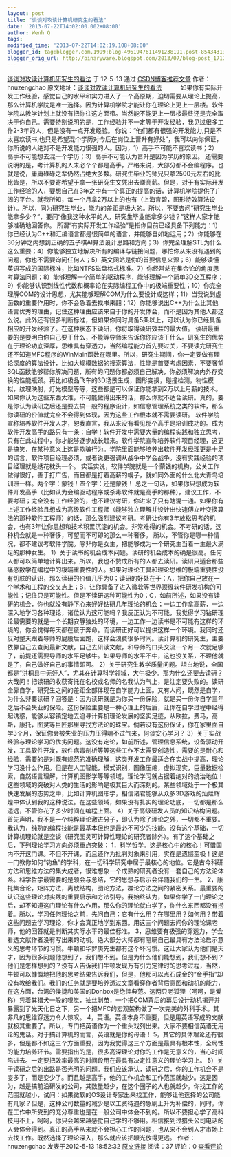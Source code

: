 ```yaml
---
layout: post
title: "谈谈对攻读计算机研究生的看法"
date: '2013-07-22T14:02:00.002+08:00'
author: Wenh Q
tags:
modified_time: '2013-07-22T14:02:19.108+08:00'
blogger_id: tag:blogger.com,1999:blog-4961947611491238191.post-8543431340423352959
blogger_orig_url: http://binaryware.blogspot.com/2013/07/blog-post_1712.html
---
```

[
谈谈对攻读计算机研究生的看法](http://blog.csdn.net/hnuzengchao/article/details/7562723)
于 12-5-13 通过
[CSDN博客推荐文章](http://blog.csdn.net/) 作者：hnuzengchao
原文地址：[谈谈对攻读计算机研究生的看法](http://blog.sina.com.cn/s/blog_4c5db5b901012a23.html)  
       
如果你有实际开发工作经验，感觉自己的水平和实力进入了一个高原期，迫切需要从理论上提高，那么计算机学院是唯一选择。因为计算机学院才能让你在理论上更上一层楼。软件学院从教学计划上就没有把你往这方面带。当然能不能更上一层楼最终还是完全取决于你自己。需要特别说明的是，工作经验并不一定等于开发经验，我见过很多工作2-3年的人，但是没有一点开发经验。
你说：“他们都有很强的开发能力,只是不太喜欢读书,也只是希望混个学历对今后在岗位上晋升有好处”，我可以向你保证，你所说的人绝对不是开发能力很强的人。因为，1）高手不可能不喜欢读书；2）高手不可能想去混一个学历；3）高手不可能认为晋升是因为学历的原因。
还需要说明的是，考计算机的人未必个个都是高手，严格来说，大部分都不会编程序。也就是说，庸庸碌碌之辈仍然占绝大多数。研究生毕业的师兄只拿2500元左右的比比皆是，所以不要寄希望于拿一张研究生文凭出去赚高薪。但是，对于有实际开发工作经验的人，要想自己在3年之中有一个真正的提高的话，计算机学院提供了广阔的平台。就我所知，每一个月拿2万以上的也有（上海育碧，图形特效算法设计）。所以，同为研究生毕业，能力的差距是极大的。所以，不要去问“研究生毕业能拿多少？”，要问“像我这种水平的人，研究生毕业能拿多少钱？”这样人家才能够准确地回答你。
所谓“有实际开发工作经验”是指你目前已经具备下列能力：1）你已经认为C++和汇编语言都是很简单的语言，并能够自如地运用；2）你能够在30分钟之内想到正确的五子棋AI算法设计思路和方向；3）你完全理解STL为什么这么重要；4）你能够独立地解决所有的编译与链接问题，哪怕你从来没有遇到的问题，你也不需要询问任何人；5）英文网站是你的首要信息来源；6）能够读懂英语写成的国际标准，比如NTFS磁盘格式标准。7）你经常站在集合论的角度思考算法问题；8）能够理解一个简单的驱动程序，能够理解一个简单3D交互程序；9）你能够认识到线性代数和概率论在实际编程工作中的极端重要性；10）你完全理解COM的设计思想，尤其能够理解COM为什么要设计成这样；11）当我说到虚函数的重要作用时，你不会急着去找书来翻；12）你能够说出C++为什么比其他语言优秀的理由，记住这种理由应该来自于你的开发体会，而不是因为其他人都这么说。此外还有很多判断标准，但如果你同时具备5条以上，可以认为你已经具备相应的开发经验了。在这种状态下读研，你将取得读研效益的最大值。
读研最重要的是要明白你自己要干什么，不能等导师来告诉你你应该干什么。研究生的优势在于理论功底深厚，思维具有穿透力，当然编程能力首先要过关，不要读完研究生还不知道MFC程序的WinMain函数在哪里。所以，研究生期间，你一定要做有理论深度的算法设计，比如大规模数据的搜索算法，性能是首要考虑因素，不要奢望SQL函数能够帮你解决问题，所有的问题你都必须自己解决，你必须解决内外存交换的性能瓶颈。再比如极品飞车的3D场景生成，图形变换，碰撞检测，物性模拟，纹理映射，灯光模型等等，这些都是可以保证你能拿到2万以上月薪的技术。如果你认为这些东西太难，不可能做得出来的话，那么你就不适合读研。真的，要是你认为读研之后还是要去搞一般的程序设计，如信息管理系统之类的软件，那么你读研的价值就完全不会得到体现，因为这些工作根本就不需要读研。
软件学院宣称培养软件开发人才，恕我直言，我从来没有看见那个高手是培训成功的。成为软件开发高手的路只有一条：自学！软件开发中需要大量的编程实践和独立思考，只有在此过程中，你才能够逐步成长起来。软件学院宣称培养软件项目经理，这更是搞笑，在某种意义上这是欺骗行为。学院里面能够培养出软件开发经理更是十足的谎言，软件项目经理必须，或者说更强调从战争中学会战争。没有实践经验的项目经理就是绣花枕头一个。
实话实说，软件学院就是一个蒙钱的机构，公关工作做得很好，善于打广告，而且都是打着高薪的幌子，就如同外面的什么北大青鸟培训班一样。两个字：蒙钱！四个字：还是蒙钱！
总之一句话，如果你只想成为软件开发高手（比如认为会编驱动程序或杀毒软件就是高手的那种），建议工作，不要考研；完全没有工作经验的，也不建议考研，你进来了只有瞎混一通。如果你有上述工作经验且想成为高级软件工程师（能够独立理解并设计出快速傅立叶变换算法的那种软件工程师）的话，那么强烈建议考研。考研让你有3年放松思考的机会，也有3年让你思想和技术积累沉淀的机会。非常难得的机会。不考研的话，这种机会就是一种奢侈，可望而不可即的那么一种奢侈。
所以，不管你是哪一种情况，都不建议考软件学院。除非你是女生，把能够成为一个研究生当着一生最大满足的那种女生。
1）关于读书的机会成本问题。读研的机会成本的确是很高。任何人都可以简单地计算出来。所以，我也不赞成所有的人都去读研。读研只适合那些痛感数学在编程中的极端重要性的人。如果对理论工具和理论思维的极端重要性没有切肤的认识，那么读研的价值几乎为0；读研的好处在于：A，把你自己放在一个学术和工程的交叉点上；B，让你具备了进入微软等世界顶级软件研发机构的可能性；记住只是可能性。但是不读研这种可能性为0；C，如前所述，如果没有读研的机会，你也就没有静下心来好好钻研几年理论的机会；一边工作拿高薪，一边深入地学习各种理论，诸位认为这可能吗？我反正认为不可能，我觉得学习钻研理论最需要的就是一个长期安静独处的环境，一边工作一边读书是不可能有这样的环境的，你会觉得每天都在疲于奔命。而读研正好可以提供这样一个环境。我同时还反对整天跟着导师的屁股后面跑，这样会浪费很多时间。读计算机的研究生，主要依靠自己去查阅最新文献，自己去研读文献，和导师的口头交流一个月一次就足够了，前提还需要导师的水平足够牛。如果导师的水平不牛，这也没关系，不理他就是了，自己做好自己的事情即可。
2）关于研究生教学质量问题。坦白地说，全国都是“洪桐县中无好人”，尤其在计算科学领域，大牛极少。那为什么还要去读研？大哉问！把读研的收获寄托在名校或名师的名我认为气上，是注定要失败的。读研全靠自学，研究生之间的差距全部体现在自学能力上面。又有人问，既然是自学，为什么非要读研？回答是：因为读研就是为你买一份保险，就是买一份你自学三年之后不会失业的保险。这份保险主要是一种心理上的后盾，让你在自学过程中经得起诱惑，能够从容镇定地去追寻计算机理论发展的坚实足迹，从欧拉，费马，高斯，康托，图灵等巨匠那里寻找方法论的珠宝。倘若没有这份保证，你在家里面自学3个月，保证你会被失业的压力压得喘不过气来，何谈安心学习？
3）关于实战经验与理论学习的优劣问题。这没有定论，如前所述，管理信息系统，设备驱动开发，工具软件开发，软件病毒剖析等等这些工作不太需要创造性，需要的是耐心和经验，需要的是对既有规范的准确理解，这类开发工作最适合在实战中提高，理论学习没什么作用。但是在人工智能，模式识别，图像压缩，虚拟现实，巨量数据检索，自然语言理解，计算机图形学等等领域，理论学习就占据着绝对的统治地位！这些领域的突破对人类的生活的影响是极其巨大而深刻的。某些领域处于一个极其快速发展的态势之中，比如计算机图形学，相信诸君能够从众多3D游戏的灿烂辉煌中体认到我的这种说法。在这些领域，如果没有扎实的理论功底，一切都是那么遥远，不管你花了多少时间在编程上面。
4）关于高级研发人员的知识结构问题。首先声明，我不是一个纯粹理论激进分子，即认为除了理论之外，一切都不重要。我认为，纯熟的编程技能是最基本但也是最必不可少的技能。没有这个基础，一切计算机理论就是空谈（研究图灵可计算性理论的研究者除外）。有了这个基础之后，下列理论学习方向必须重点突破：
1，科学哲学。这是核心中的核心！可惜国内不开这门课。不但不开课，而且还作为批判对象来引用，实在是遗憾至极！这是一门教你如何“钓鱼”的学科，在一切科学研究中居于最核心的地位。它是古今科研方法和思维方法的集大成者，很难想象一个成熟的研究者没有一套自己的方法论体系。科学哲学最需要的是领会与总结，它的思想与启示会伴随我们的一生。
2，康托集合论，矩阵方法，离散结构，图论方法，群论方法之间的紧密关系。最重要的认识这些理论对实践的重要启示和方法引导。我始终认为，如果你学了一门理论之后，却不知道这门理论有什么作用，那么你的理论就白学了，你什么东西都没有捞着。所以，学习任何理论之前，先问自己：它有什么用？在哪里用？如何用？带着这些问题去学习理论，你才会真正地学到东西。用这三个问题去问你的理论课老师，他的回答就是判断其实际水平的最佳标准。
3，思维要有极强的穿透力，学会看透文献作者没有写出来的动机。绝大部分大师都有隐瞒自己最具有方法论启示意义的思考环节的习惯。牛顿和华罗庚先生都有这个坏习惯。这让大家认为他们是天才，因为很多问题他想到了，我们想不到。但是为什么他们能想到，我们想不到？他们是怎样想到的？没有人告诉我们牛顿发现万有引力定律时的思考过程，当然，牛顿可以慷慨地把他的思考结果告诉我们，但是，他那可以点石成金的“金手指”却没有教给我们。我们的任务就是要培养透过文章看穿作者背后意图和动机的能力，在这方面，台湾的侯捷和美国的Donbox是绝佳典范。这两只老狐狸（呵呵，是爱称）凭着其猎犬一般的嗅觉，抽丝剥茧，一个把COM背后的幕后设计动机揭开并暴露到了光天化日之下，另一个把MFC的宏观架构做了一次完美的外科手术。其非凡的思维穿透力令人惊叹。
4，英语。英语本身不重要，但是用英语写成的文献就极其重要了。所以，专门把英语作为一个重头戏列出来。大家不要相信英语无用论的鬼话。对于搞计算机的而言，英语就是你的母语！
5，其它的具体理论还有很多，但是都不如这三个方面重要，因为我觉得这三个方面是最具有根本性，全局性的能力培养环节。需要指出的是，很多高深理论对你的工作是无意义的，当心时间陷进去。一定要把效率最高的时间段用在最具有决定性意义的理论学习上。
5）关于读研之后的出路是否光明的问题。我们应该承认，读研之后，你的工作机会不是变多了，而是变少了。而且越是高手，他的工作机会和工作范围就越少。这是因为，越是搞前沿研发的公司，其数量越少，在这个圈子的人也就越少。你找工作的范围就越小，试问：如果微软的OS设计专家出来找工作，能够让他选择的公司能有几家？但是，这种公司数量的减少是以工资待遇的急剧上升为补偿的，同时，你在工作中所受到的充分尊重也是在一般公司中体会不到的。所以不要担心学了高科技用不上，呵呵，你只会越来越感觉自己学的不够用。相信接到过猎头公司电话的人会体会得到。真正的高手从来就不会担心工作的问题，也从来不会到人才市场上去找工作。既然选择了理论深入，那么就应该把眼光放得更远。
作者：hnuzengchao 发表于2012-5-13 18:52:32
[原文链接](http://blog.csdn.net/hnuzengchao/article/details/7562723)
阅读：37 评论：0
[查看评论](http://blog.csdn.net/hnuzengchao/article/details/7562723#comments)
